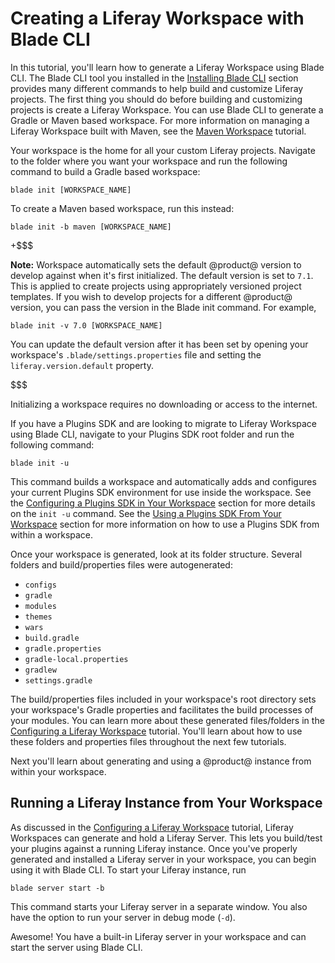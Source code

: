 # Creating a Liferay Workspace with Blade CLI [](id=creating-a-liferay-workspace-with-blade-cli)

In this tutorial, you'll learn how to generate a Liferay Workspace using Blade
CLI. The Blade CLI tool you installed in the
[Installing Blade CLI](/develop/tutorials/-/knowledge_base/7-1/installing-blade-cli)
section provides many different commands to help build and customize Liferay
projects. The first thing you should do before building and customizing projects
is create a Liferay Workspace. You can use Blade CLI to generate a Gradle or
Maven based workspace. For more information on managing a Liferay Workspace
built with Maven, see the
[Maven Workspace](/develop/tutorials/-/knowledge_base/7-1/maven-workspace)
tutorial.

Your workspace is the home for all your custom Liferay projects. Navigate to the
folder where you want your workspace and run the following command to build a
Gradle based workspace:

    blade init [WORKSPACE_NAME]

To create a Maven based workspace, run this instead:

    blade init -b maven [WORKSPACE_NAME]

+$$$

**Note:** Workspace automatically sets the default @product@ version to develop
against when it's first initialized. The default version is set to `7.1`. This
is applied to create projects using appropriately versioned project templates.
If you wish to develop projects for a different @product@ version, you can pass
the version in the Blade init command. For example,

    blade init -v 7.0 [WORKSPACE_NAME]

You can update the default version after it has been set by opening your
workspace's `.blade/settings.properties` file and setting the
`liferay.version.default` property.

$$$

Initializing a workspace requires no downloading or access to the internet.

If you have a Plugins SDK and are looking to migrate to Liferay Workspace using
Blade CLI, navigate to your Plugins SDK root folder and run
the following command:

    blade init -u

This command builds a workspace and automatically adds and configures your
current Plugins SDK environment for use inside the workspace. 
See the
[Configuring a Plugins SDK in Your Workspace](/develop/tutorials/-/knowledge_base/7-0/creating-a-liferay-workspace-with-blade-cli#configuring-a-plugins-sdk-in-your-workspace)
section for more details on the `init -u` command. See the
[Using a Plugins SDK From Your Workspace](/develop/tutorials/-/knowledge_base/7-0/configuring-a-liferay-workspace#using-a-plugins-sdk-from-your-workspace)
section for more information on how to use a Plugins SDK from within a
workspace.

Once your workspace is generated, look at its folder structure. Several folders
and build/properties files were autogenerated: 

- `configs`
- `gradle`
- `modules`
- `themes`
- `wars`
- `build.gradle`
- `gradle.properties`
- `gradle-local.properties`
- `gradlew`
- `settings.gradle`

The build/properties files included in your workspace's root directory sets your
workspace's Gradle properties and facilitates the build processes of your
modules. You can learn more about these generated files/folders in the
[Configuring a Liferay Workspace](/develop/tutorials/-/knowledge_base/7-1/configuring-a-liferay-workspace)
tutorial. You'll learn about how to use these folders and properties files
throughout the next few tutorials. 

Next you'll learn about generating and using a @product@ instance from within
your workspace.

## Running a Liferay Instance from Your Workspace [](id=running-a-liferay-instance-from-your-workspace)

As discussed in the 
[Configuring a Liferay Workspace](/develop/tutorials/-/knowledge_base/7-1/configuring-a-liferay-workspace#adding-a-liferay-bundle-to-a-workspace)
tutorial, Liferay Workspaces can generate and hold a Liferay Server. This lets
you build/test your plugins against a running Liferay instance. Once you've
properly generated and installed a Liferay server in your workspace, you can
begin using it with Blade CLI. To start your Liferay instance, run

    blade server start -b

This command starts your Liferay server in a separate window. You also have the
option to run your server in debug mode (`-d`).

Awesome! You have a built-in Liferay server in your workspace and can start the
server using Blade CLI.
